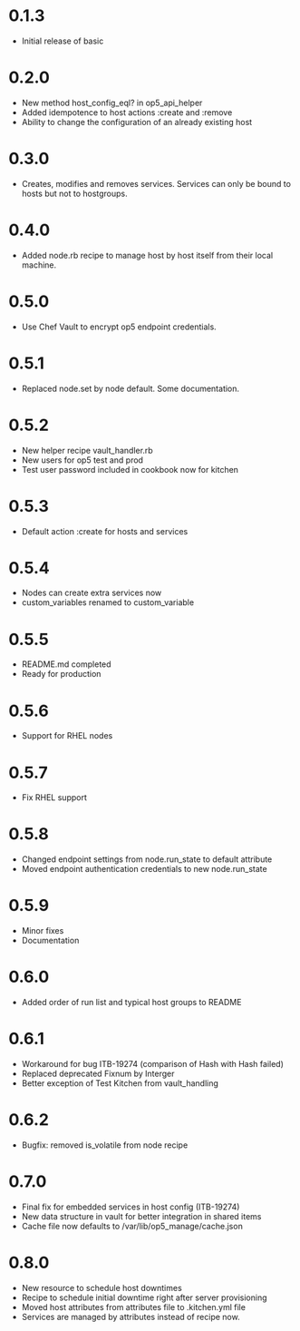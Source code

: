# 0.1.3

 - Initial release of basic

# 0.2.0

 - New method host_config_eql? in op5_api_helper
 - Added idempotence to host actions :create and :remove
 - Ability to change the configuration of an already existing host

# 0.3.0

 - Creates, modifies and removes services. Services can only be bound to hosts but not to hostgroups.

# 0.4.0

 - Added node.rb recipe to manage host by host itself from their local machine.

# 0.5.0

 - Use Chef Vault to encrypt op5 endpoint credentials.

# 0.5.1

 - Replaced node.set by node default. Some documentation.

# 0.5.2

 - New helper recipe vault_handler.rb
 - New users for op5 test and prod
 - Test user password included in cookbook now for kitchen

# 0.5.3

 - Default action :create for hosts and services

# 0.5.4

 - Nodes can create extra services now
 - custom_variables renamed to custom_variable

# 0.5.5

 - README.md completed
 - Ready for production

# 0.5.6

 - Support for RHEL nodes
 
# 0.5.7

 - Fix RHEL support

# 0.5.8

 - Changed endpoint settings from node.run_state to default attribute
 - Moved endpoint authentication credentials to new node.run_state

# 0.5.9

 - Minor fixes
 - Documentation

# 0.6.0

 - Added order of run list and typical host groups to README

# 0.6.1

 - Workaround for bug ITB-19274 (comparison of Hash with Hash failed)
 - Replaced deprecated Fixnum by Interger
 - Better exception of Test Kitchen from vault_handling

# 0.6.2

 - Bugfix: removed is_volatile from node recipe

# 0.7.0

 - Final fix for embedded services in host config (ITB-19274)
 - New data structure in vault for better integration in shared items
 - Cache file now defaults to /var/lib/op5_manage/cache.json

# 0.8.0

 - New resource to schedule host downtimes
 - Recipe to schedule initial downtime right after server provisioning
 - Moved host attributes from attributes file to .kitchen.yml file
 - Services are managed by attributes instead of recipe now.
